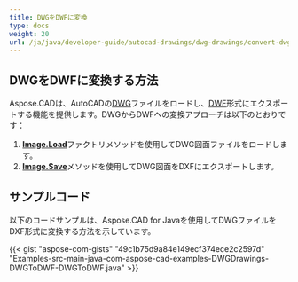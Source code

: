 ```yaml
---
title: DWGをDWFに変換
type: docs
weight: 20
url: /ja/java/developer-guide/autocad-drawings/dwg-drawings/convert-dwg-to-dwf/
---
```


## **DWGをDWFに変換する方法**

Aspose.CADは、AutoCADの[DWG](https://docs.fileformat.com/cad/dwg/)ファイルをロードし、[DWF](https://docs.fileformat.com/cad/dwf/)形式にエクスポートする機能を提供します。DWGからDWFへの変換アプローチは以下のとおりです：

1. [**Image.Load**](https://reference.aspose.com/cad/java/com.aspose.cad.class-use/image)ファクトリメソッドを使用してDWG図面ファイルをロードします。
1. [**Image.Save**](https://reference.aspose.com/cad/java/com.aspose.cad/Image#save--)メソッドを使用してDWG図面をDXFにエクスポートします。

## サンプルコード

以下のコードサンプルは、Aspose.CAD for Javaを使用してDWGファイルをDXF形式に変換する方法を示しています。

{{< gist "aspose-com-gists" "49c1b75d9a84e149ecf374ece2c2597d" "Examples-src-main-java-com-aspose-cad-examples-DWGDrawings-DWGToDWF-DWGToDWF.java" >}}

